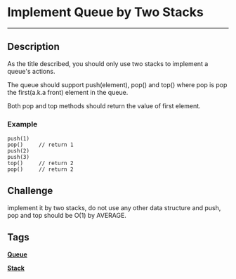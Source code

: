 # Implement Queue by Two Stacks
-----
## Description
As the title described, you should only use two stacks to implement a queue's actions.

The queue should support push(element), pop() and top() where pop is pop the first(a.k.a front) element in the queue.

Both pop and top methods should return the value of first element.

### Example
```
push(1)
pop()     // return 1
push(2)
push(3)
top()     // return 2
pop()     // return 2
```

## Challenge
implement it by two stacks, do not use any other data structure and push, pop and top should be O(1) by AVERAGE.

## Tags
**[Queue](http://www.lintcode.com/tag/queue/)**

**[Stack](http://www.lintcode.com/tag/stack/)**

